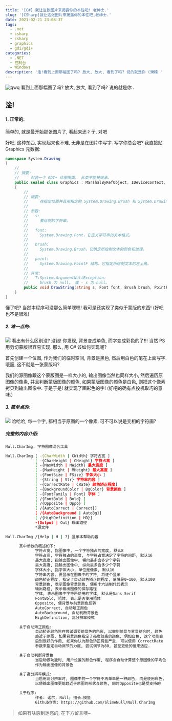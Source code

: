 ```yaml
---
title: '[C#] 就让这张图片来揭露你的本性吧! 老绅士.'
slug: '[CSharp]就让这张图片来揭露你的本性吧,老绅士.'
date: 2021-02-21 23:08:37
tags:
  - .net
  - csharp
  - csharp
  - graphics
  - gdi/gdi+
categories:
  - .NET
  - 控制台
  - Windows
description: '淦!看到上面那幅图了吗? 放大, 放大, 看到了吗? 说的就是你 (滑稽 '
---
```


![qwq](images/20210212012512552.jpg)
看到上面那幅图了吗? 放大, 放大, 看到了吗? 说的就是你 .


## 淦!

#### 1. 正常的:

简单的, 就是最开始那张图片了, 看起来还彳亍, 对吧


好吧, 这种东西, 实现起来也不难, 无非是在图片中写字. 写字你总会吧? 我直接贴 Graphics 元数据:

```csharp
namespace System.Drawing
{
    //
    // 摘要:
    //     封装一个 GDI+ 绘图图面。 此类不能被继承。
    public sealed class Graphics : MarshalByRefObject, IDeviceContext, IDisposable
    {
        //
        // 摘要:
        //     在指定位置并且用指定的 System.Drawing.Brush 和 System.Drawing.Font 对象绘制指定的文本字符串。
        //
        // 参数:
        //   s:
        //     要绘制的字符串。
        //
        //   font:
        //     System.Drawing.Font，它定义字符串的文本格式。
        //
        //   brush:
        //     System.Drawing.Brush，它确定所绘制文本的颜色和纹理。
        //
        //   point:
        //     System.Drawing.PointF 结构，它指定所绘制文本的左上角。
        //
        // 异常:
        //   T:System.ArgumentNullException:
        //     brush 为 null。 或 - s 为 null。
        public void DrawString(string s, Font font, Brush brush, PointF point);
    }
}
```

懂了吧? 当然本程序可没那么简单嘿嘿! 我可是还实现了类似于蒙版的东西! (好吧也不是很难)


##### 2. 难一点的:

![](images/20210220205921619.jpg)
看出有什么区别没? 没错! 你发现, 背景变成单色, 而字变成彩色的了!!! 当然 PS 用剪切蒙版很容易实现. 那么, 用 C# 该如何实现呢?


首先创建一个位图, 作为我们的临时空间, 背景是黑色, 然后用白色的笔在上面写字. 哦豁, 这不就是一张蒙版吗? 


我们的源图像跟这个蒙版图是一样大小的, 输出图像当然也同样大小, 然后遍历原图像的像素, 并且判断蒙版图像的颜色, 如果蒙版图像的颜色是白色, 则把这个像素拷贝到输出图像中. 于是于是! 就实现了画彩色的字! (好吧的确有点投机取巧的意味.)


##### 3. 简单点的:

![](images/20210221230415739.jpg)
哈哈哈, 每一个字, 都相当于原图的一个像素, 可不可以说是变相的字符画?


##### 完整的内容介绍:

```bash
Null.CharImg: 字符图像混合工具

Null.CharImg [ -{CharWidth | CWidth} 字符占宽 ]
             [ -{CharHeight | CHeight} 字符占高 ]
             [ -{MaxWidth | MWidth} 最大宽度 ]
             [ -{MaxHeight | MHeight} 最大高度 ]
             [ -{FontSize | FSize} 字体大小 ]
             [ -{String | Str} 字符串内容 ]
             [ -{CorrectRate | CRate} 颜色矫正程度]
             [ -{BackgroundColor | BgColor} 背景颜色 ]
             [ -{FontFamily | Font} 字体 ]
             [ /{FontBold | Bold} ]
             [ /{Opposite | Oppo} ]
             [ /{AutoCorrect | Correct}]
             [ /{AutoBackground | AutoBg}]
             [ /{HighDefinition | HD}]
             -{Output | Out} 输出路径
             *源文件

Null.CharImg /{Help | H | ?} 显示本帮助内容

      其中参数的概述如下:
             字符占宽, 指图像中, 一个字符独占的宽度, 默认8
             字符占高, 字符独占的高度, 与字符占宽决定了字符的间距, 默认16
             最大宽度, 指输出图像中, 横向最多含多少个字符
             最大高度, 指输出图像中, 纵向最多含多少个字符
             字体大小, 指字体大小, 单位是像素, 默认16
             字符串内容, 要显示在图像中的字符, 将逐个显示
             颜色矫正程度, 指定了自动颜色矫正的程度, 值域是0~100, 默认100
             背景颜色, 表示图像背景颜色, 使用十六进制代码表示
             输出路径, 表示输出图像的保存路径
             字体, 表示图像中字符所使用的字体, 默认是Sans Serif
             FontBold, 粗体, 表示是否使用粗体
             Opposite, 使背景与前景颜色反转
             AutoCorrect, 自动矫正颜色
             AutoBackground, 自动判断背景色
             HighDefinition, 高分辨率模式

      关于自动矫正颜色:
             自动矫正颜色旨在尝试调节前景色的色彩, 以做到前景与背景结合时, 颜色
             趋近于原图, 如果背景颜色指定了亮度较高的颜色, 例如白色, 这个功能会
             启到很好的作用, 如果你认为颜色矫正有些严重, 可以使用 CorrectRate
             参数来指定自动调节的力度, 尝试调节为80, 甚至更低的值来适应.

      关于自动判断背景色
             当启动该功能时, 用户设置的颜色作废, 程序会自动计算整个原图像的平均色
             作为输出图像的背景色

      关于高分辨率模式:
             当启用高分辨率时, 图像中的一个字符不再单单是一种颜色, 而是使用彩色,
             以使输出图像更能趋近于原图的形状与颜色, 同时Opposite也是受支持的

      关于程序:
             作者: 诺尔, Null; 擅长:摸鱼
             Github仓库: https://github.com/SlimeNull/Null.CharImg
```


> 如果有啥感到迷惑的, 在下方留言噢~
